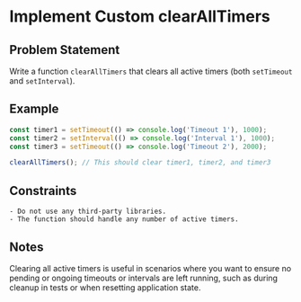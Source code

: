 # Implement Custom clearAllTimers

## Problem Statement
Write a function `clearAllTimers` that clears all active timers (both `setTimeout` and `setInterval`).

## Example
```javascript
const timer1 = setTimeout(() => console.log('Timeout 1'), 1000);
const timer2 = setInterval(() => console.log('Interval 1'), 1000);
const timer3 = setTimeout(() => console.log('Timeout 2'), 2000);

clearAllTimers(); // This should clear timer1, timer2, and timer3
```

## Constraints
    - Do not use any third-party libraries.
    - The function should handle any number of active timers.

## Notes
Clearing all active timers is useful in scenarios where you want to ensure no pending or ongoing timeouts or intervals are left running, such as during cleanup in tests or when resetting application state.
